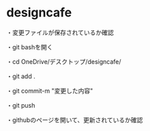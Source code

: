 # designcafe



・変更ファイルが保存されているか確認

・git bashを開く

・cd OneDrive/デスクトップ/designcafe/

・git add .

・git commit-m "変更した内容"

・git push

・githubのページを開いて、更新されているか確認